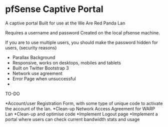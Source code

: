 pfSense Captive Portal
=============

A captive portal Built for use at the We Are Red Panda Lan

Requires a username and password Created on the local pfsense machine.

If you are to use multiple users, you should make the password hidden for users, (security reasons)

* Parallax Background
* Responsive, works on desktops, mobiles and tablets
* Built on Twitter Bootstrap 3
* Network use agreement
* Error Page when unsuccessful
* 

TO-DO

*Account/user Registration Form, with some type of unique code to activate the account of the lan.
*Clean-up Network Access Agreement for WARP Lan
*Clean-up and optimise code
*Implement Logout page
*Implement a portal where users can check current bandwidth stats and usage


<!-- Captiveportal created by James Kennewell for use at the We Are Red Panda LAN Events.
Copyright 2015-2016
ieatbedrock@gmail.com -->

